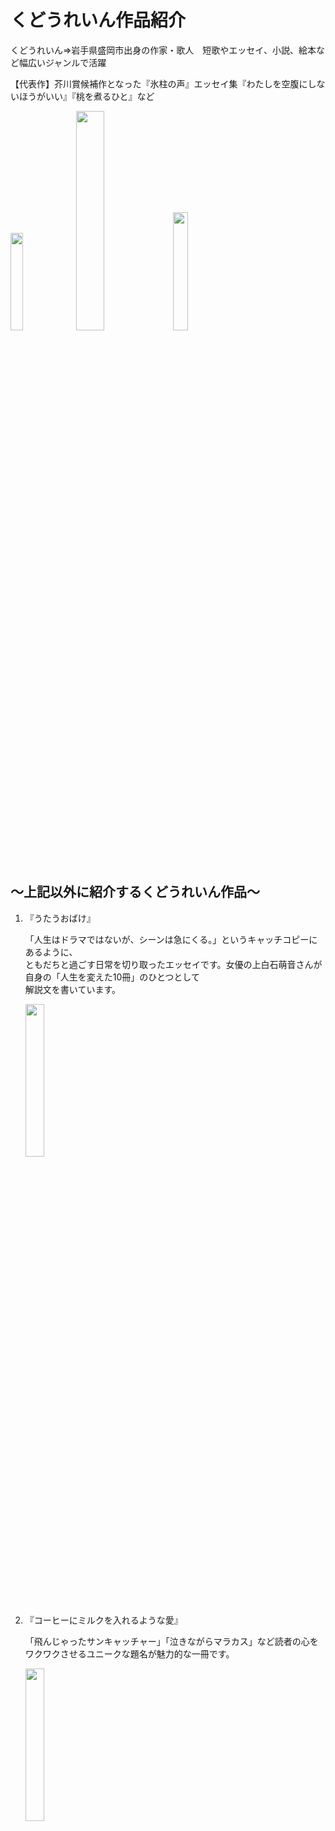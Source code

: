 

<html lang="ja">
<html>     
<head>
     <meta charset="UTF-8">
     <meta name="viewport" content="width=device-width, initial-scale=1.0">
     <title>本の紹介</title>
     <link href="css/style.css" rel="stylesheet" 
      medhia="all">
     
</head>

<body>
  <div class="container">
    <h1>くどうれいん作品紹介</h1>
    <p>くどうれいん⇒岩手県盛岡市出身の作家・歌人　短歌やエッセイ、小説、絵本など幅広いジャンルで活躍</p>
    <p>【代表作】芥川賞候補作となった『氷柱の声』エッセイ集『わたしを空腹にしないほうがいい』『桃を煮るひと』など</p>
    <img src="https://www.ehonnavi.net/img/cover/500/500_171335.jpg" width="20%">
    <img src="https://imagedelivery.net/QondspN4HIUvB_R16-ddAQ/59791867428f2d5f57006189/a732d0cbc625d1482296.jpeg/fit=cover,w=800,h=800" width="30%">
    <img src="https://1satsu.jp/Item/Wysiwyg/%E2%98%85%E8%A3%85%E4%B8%81%E3%83%A9%E3%83%95%E7%94%BB%E5%83%8F%E3%81%93%E3%82%8C%E3%82%92%E4%BD%BF%E3%81%86%E2%98%85%E6%A1%83%E7%85%AE_%E3%82%AB%E3%83%90%E3%83%BCRGB_0502.jpg" width="22%">

  </div>
  <p>　</p>
  <div class="container">
    <h2>〜上記以外に紹介するくどうれいん作品〜</h2>
  <ol>
     <li>『うたうおばけ』</li>
     <p>「人生はドラマではないが、シーンは急にくる。」というキャッチコピーにあるように、<br>ともだちと過ごす日常を切り取ったエッセイです。女優の上白石萌音さんが自身の「人生を変えた10冊」のひとつとして<br>解説文を書いています。</p>
     <img src="https://dvs-cover.kodansha.co.jp/0000380279/tdWhWEJgpORByyFe5E9tPRoOYLfFXnK8jr1kRygj.jpg" width="25%">
     <li>『コーヒーにミルクを入れるような愛』</li>
     <p>「飛んじゃったサンキャッチャー」「泣きながらマラカス」など読者の心をワクワクさせるユニークな題名が魅力的な一冊です。</p>
     <img src="https://dvs-cover.kodansha.co.jp/0000387417/XonDdFElFHmF5pWOQJfYMlmFG2kVDac9scLQQVdK.jpg" width="25%">
  </ol>
 </div>
</body>
</html>
